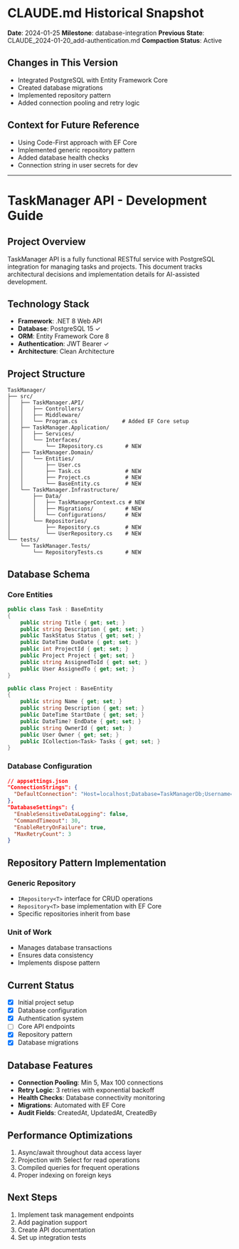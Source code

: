 # CLAUDE.md Historical Snapshot
**Date**: 2024-01-25
**Milestone**: database-integration
**Previous State**: CLAUDE_2024-01-20_add-authentication.md
**Compaction Status**: Active

## Changes in This Version
- Integrated PostgreSQL with Entity Framework Core
- Created database migrations
- Implemented repository pattern
- Added connection pooling and retry logic

## Context for Future Reference
- Using Code-First approach with EF Core
- Implemented generic repository pattern
- Added database health checks
- Connection string in user secrets for dev

---
# TaskManager API - Development Guide

## Project Overview
TaskManager API is a fully functional RESTful service with PostgreSQL integration for managing tasks and projects. This document tracks architectural decisions and implementation details for AI-assisted development.

## Technology Stack
- **Framework**: .NET 8 Web API
- **Database**: PostgreSQL 15 ✓
- **ORM**: Entity Framework Core 8
- **Authentication**: JWT Bearer ✓
- **Architecture**: Clean Architecture

## Project Structure
```
TaskManager/
├── src/
│   ├── TaskManager.API/
│   │   ├── Controllers/
│   │   ├── Middleware/
│   │   └── Program.cs              # Added EF Core setup
│   ├── TaskManager.Application/
│   │   ├── Services/
│   │   └── Interfaces/
│   │       └── IRepository.cs       # NEW
│   ├── TaskManager.Domain/
│   │   └── Entities/
│   │       ├── User.cs
│   │       ├── Task.cs              # NEW
│   │       ├── Project.cs           # NEW
│   │       └── BaseEntity.cs        # NEW
│   └── TaskManager.Infrastructure/
│       ├── Data/
│       │   ├── TaskManagerContext.cs # NEW
│       │   ├── Migrations/          # NEW
│       │   └── Configurations/      # NEW
│       └── Repositories/
│           ├── Repository.cs        # NEW
│           └── UserRepository.cs    # NEW
└── tests/
    └── TaskManager.Tests/
        └── RepositoryTests.cs       # NEW
```

## Database Schema

### Core Entities
```csharp
public class Task : BaseEntity
{
    public string Title { get; set; }
    public string Description { get; set; }
    public TaskStatus Status { get; set; }
    public DateTime DueDate { get; set; }
    public int ProjectId { get; set; }
    public Project Project { get; set; }
    public string AssignedToId { get; set; }
    public User AssignedTo { get; set; }
}

public class Project : BaseEntity
{
    public string Name { get; set; }
    public string Description { get; set; }
    public DateTime StartDate { get; set; }
    public DateTime? EndDate { get; set; }
    public string OwnerId { get; set; }
    public User Owner { get; set; }
    public ICollection<Task> Tasks { get; set; }
}
```

### Database Configuration
```json
// appsettings.json
"ConnectionStrings": {
  "DefaultConnection": "Host=localhost;Database=TaskManagerDb;Username=postgres;Password=****"
},
"DatabaseSettings": {
  "EnableSensitiveDataLogging": false,
  "CommandTimeout": 30,
  "EnableRetryOnFailure": true,
  "MaxRetryCount": 3
}
```

## Repository Pattern Implementation

### Generic Repository
- `IRepository<T>` interface for CRUD operations
- `Repository<T>` base implementation with EF Core
- Specific repositories inherit from base

### Unit of Work
- Manages database transactions
- Ensures data consistency
- Implements dispose pattern

## Current Status
- [x] Initial project setup
- [x] Database configuration
- [x] Authentication system
- [ ] Core API endpoints
- [x] Repository pattern
- [x] Database migrations

## Database Features
- **Connection Pooling**: Min 5, Max 100 connections
- **Retry Logic**: 3 retries with exponential backoff
- **Health Checks**: Database connectivity monitoring
- **Migrations**: Automated with EF Core
- **Audit Fields**: CreatedAt, UpdatedAt, CreatedBy

## Performance Optimizations
1. Async/await throughout data access layer
2. Projection with Select for read operations
3. Compiled queries for frequent operations
4. Proper indexing on foreign keys

## Next Steps
1. Implement task management endpoints
2. Add pagination support
3. Create API documentation
4. Set up integration tests